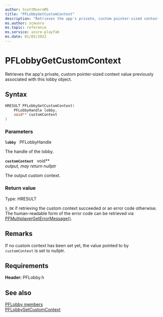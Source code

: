 ```yaml
---
author: ScottMunroMS
title: "PFLobbyGetCustomContext"
description: "Retrieves the app's private, custom pointer-sized context value previously associated with this lobby object."
ms.author: scmunro
ms.topic: reference
ms.service: azure-playfab
ms.date: 01/03/2022
---
```


# PFLobbyGetCustomContext  

Retrieves the app's private, custom pointer-sized context value previously associated with this lobby object.  

## Syntax  
  
```cpp
HRESULT PFLobbyGetCustomContext(  
    PFLobbyHandle lobby,  
    void** customContext  
)  
```  
  
### Parameters  
  
**`lobby`** &nbsp; PFLobbyHandle  
  
The handle of the lobby.  
  
**`customContext`** &nbsp; void**  
*output, may return nullptr*  
  
The output custom context.  
  
  
### Return value
Type: HRESULT
  
```S_OK``` if retrieving the custom context succeeded or an error code otherwise. The human-readable form of the error code can be retrieved via [PFMultiplayerGetErrorMessage()](../../pfmultiplayer/functions/pfmultiplayergeterrormessage.md).
  
## Remarks  
  
If no custom context has been set yet, the value pointed to by `customContext` is set to nullptr.
  
## Requirements  
  
**Header:** PFLobby.h
  
## See also  
[PFLobby members](../pflobby_members.md)  
[PFLobbySetCustomContext](pflobbysetcustomcontext.md)
  
  
